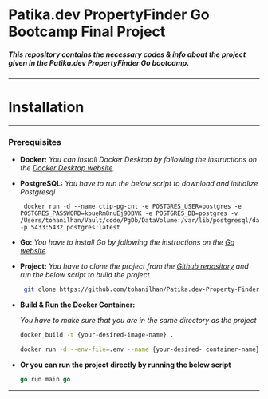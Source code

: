 # Patika.dev PropertyFinder Go Bootcamp Final Project
##### This repository contains the necessary codes &amp; info about the project given in the Patika.dev PropertyFinder Go bootcamp.

---

# Installation
---

### Prerequisites

- **Docker:** 
  *You can install Docker Desktop by following the instructions on the [Docker Desktop website](https://desktop.docker.com/).*
  
- **PostgreSQL:**
  *You have to run the below script to download and initialize Postgresql*
   ```
    docker run -d --name ctip-pg-cnt -e POSTGRES_USER=postgres -e POSTGRES_PASSWORD=kbueRm8nuEj9DBVK -e POSTGRES_DB=postgres -v /Users/tohanilhan/Vault/code/PgDb/DataVolume:/var/lib/postgresql/data -p 5433:5432 postgres:latest
    ```
- **Go:**
  *You have to install Go by following the instructions on the [Go website](https://golang.org/doc/install).*

- **Project:**
  *You have to clone the project from the [Github repository](https://github.com/tohanilhan/Patika.dev-Property-Finder-Go-Bootcamp-Final-Project) and run the below script to build the project*
   
   ```bash
    git clone https://github.com/tohanilhan/Patika.dev-Property-Finder-Go-Bootcamp-Final-Project.git
    ```

- **Build & Run the Docker Container:**

    *You have to make sure that you are in the same directory as the project*
    ```bash
    docker build -t {your-desired-image-name} .
    ```

     ```bash
   docker run -d --env-file=.env --name {your-desired- container-name} -p {your-desired-port}:8080 {your-desired-image-name}
    ```
   
 - **Or you can run the project directly by running the below script** 
    ```go
    go run main.go
    ```
---